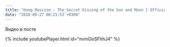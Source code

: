```yaml
---
title: "Hang Massive - The Secret Kissing of the Sun and Moon [ Official Video ]"
date: "2018-09-27 00:21:53 +0300"
---
```


Видео в посте

{% include youtubePlayer.html id="nvmOoSFhhJ4" %}
